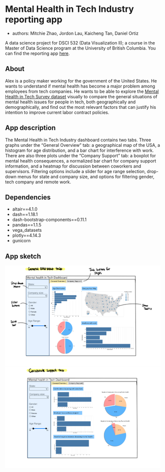 # Mental Health in Tech Industry reporting app
* authors: Mitchie Zhao, Jordon Lau, Kaicheng Tan, Daniel Ortiz

A data science project for DSCI 532 (Data Visualization II); a course in the Master of Data Science program at the University of British Columbia. You can find the reporting app [here](https://dsci532-viz-g8.herokuapp.com/).

## About

Alex is a policy maker working for the government of the United States. He wants to understand if mental health has become a major problem among employees from tech companies. He wants to be able to explore the [Mental Health in Tech Survey dataset](https://www.kaggle.com/osmi/mental-health-in-tech-survey) visually to compare the general situations of mental health issues for people in tech, both geographically and demographically, and find out the most relevant factors that can justify his intention to improve current labor contract policies.

## App description

The Mental Health in Tech Industry dashboard contains two tabs. Three graphs under the “General Overview” tab: a geographical map of the USA, a histogram for age distribution, and a bar chart for interference with work. There are also three plots under the “Company Support” tab: a boxplot for mental health consequences, a normalized bar chart for company support information, and a heatmap for discussion between coworkers and supervisors. Filtering options include a slider for age range selection, drop-down menus for state and company size, and options for filtering gender, tech company and remote work.

## Dependencies

- altair==4.1.0
- dash==1.18.1
- dash-bootstrap-components==0.11.1
- pandas==1.1.5
- vega_datasets
- plotly==4.14.3
- gunicorn


## App sketch
![](img/dashboard_sketch1.png)
![](img/dashboard_sketch2.png)

